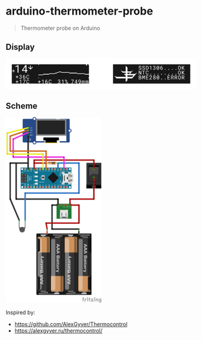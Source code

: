 # arduino-thermometer-probe

> Thermometer probe on Arduino

## Display
![](./docs/display.png)

## Scheme
<img src="./scheme/thermometer-scheme.png" width="50%" />

Inspired by:
- https://github.com/AlexGyver/Thermocontrol
- https://alexgyver.ru/thermocontrol/
